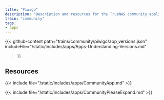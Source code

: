 ```yaml
---
title: "Piwigo"
description: "Description and resources for the TrueNAS community application called Piwigo."
train: "community"
tags:
- apps
---
```


{{< github-content 
    path="trains/community/piwigo/app_versions.json"
	includeFile="/static/includes/apps/Apps-Understanding-Versions.md"
>}}

## Resources

{{< include file="/static/includes/apps/CommunityApp.md" >}}

{{< include file="/static/includes/apps/CommunityPleaseExpand.md" >}}

<!--
<div class="docs-sections">

{{< doc-card title="<appname> Deployments" link="/resources/"
descr="How to deploy and configure the <appname> app." >}}

</div>
-->
